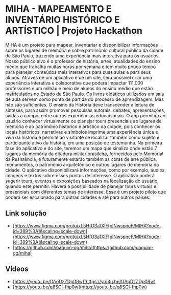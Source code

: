 # MIHA - MAPEAMENTO E INVENTÁRIO HISTÓRICO E ARTÍSTICO | Projeto Hackathon
MIHA é um projeto para mapear, inventariar e disponibilizar informações sobre os lugares de memória e sobre patrimônio cultural público da cidade de São Paulo, trazendo uma experiência mais interativa para os usuários. Nosso público alvo é o professor de história, artes, atualidades do ensino médio que trabalha muitas horas por semana e tem muito pouco tempo para planejar conteúdos mais interativos para suas aulas e para seus alunos. Através de um aplicativo e de um site, será possível criar uma experiência interativa e colaborativa que poderá impactar 111.000 professores e um milhão e meio de alunos do ensino médio que estão matriculados no Estado de São Paulo. Os livros didáticos utilizados em sala de aula servem como ponto de partida do processo de aprendizagem. Mas não são suficientes. O ensino da História deve transcender a leitura de sínteses, para assim promover pesquisas autorais, debates, apresentações, saídas a campo, entre outras experiências educacionais. O app permitirá ao usuário conhecer virtualmente ou planejar tours presenciais ao lugares de memória e ao patrimônio histórico e artístico da cidade, pois conhecer os locais históricos, narrativas e símbolos imprime uma experiência única e viva da história e permite ao visitante se localizar também como sujeito e participante ativo da história, em uma posição de testemunha. Na primeira fase do aplicativo e do site, teremos um mapa que sinaliza onde estão 7 lugares da memória da ditadura militar brasileira, fornecidos pelo Memorial da Resistência, e futuramente estarão também as obras de arte pública, monumentos, o patrimônio arquitetônico e outros lugares de memória da cidade. O aplicativo disponibilizará informações, como por exemplo, áudios, imagens e textos sobre esses pontos de interesse. O aplicativo poderá sugerir tours, eventos e exposições baseados na localização do usuário, quando este permitir. Haverá a possibilidade de planejar tours virtuais e presenciais com diferentes temas de interesse. Esse é um projeto piloto que poderá ser escalonado para outras cidades e até para outros países.

## Link solução
- [https://www.figma.com/proto/xL5HfO3a1XIFtplNwspneF/MIHA?node-id=389%3A1&scaling=scale-down](https://www.figma.com/proto/xL5HfO3a1XIFtplNwspneF/MIHA?node-id=389%3A1&scaling=scale-down)
- [https://github.com/joaquim-og/miha](https://github.com/joaquim-og/miha)

## Vídeos 
- [https://youtu.be/GAoDzZDp0Rw](https://youtu.be/GAoDzZDp0Rw)
- [https://youtu.be/q8SGI-fhp0w](https://youtu.be/q8SGI-fhp0w)
